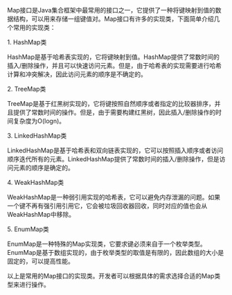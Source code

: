 Map接口是Java集合框架中最常用的接口之一，它提供了一种将键映射到值的数据结构，可以用来存储一组键值对。Map接口有许多的实现类，下面简单介绍几个常用的实现类：  
  
1. HashMap类  
  
HashMap是基于哈希表实现的，它将键映射到值。HashMap提供了常数时间的插入/删除操作，并且可以快速访问元素。但是，由于哈希表的实现需要进行哈希计算和冲突解决，因此访问元素的顺序是不确定的。  
  
2. TreeMap类  
  
TreeMap是基于红黑树实现的，它将键按照自然顺序或者指定的比较器排序，并且提供了常数时间的操作。但是，由于需要构建红黑树，因此插入/删除操作的时间复杂度为O(logn)。  
  
3. LinkedHashMap类  
  
LinkedHashMap是基于哈希表和双向链表实现的，它可以按照插入顺序或者访问顺序迭代所有的元素。LinkedHashMap提供了常数时间的插入/删除操作，但是访问元素的顺序是确定的。  
  
4. WeakHashMap类  
  
WeakHashMap是一种弱引用实现的哈希表，它可以避免内存泄漏的问题。如果一个键不再有强引用引用它，它会被垃圾回收器回收，同时对应的值也会从WeakHashMap中移除。  
  
5. EnumMap类  
  
EnumMap是一种特殊的Map实现类，它要求键必须来自于一个枚举类型。EnumMap是基于数组实现的，由于枚举类型的取值是有限的，因此数组的大小是固定的，可以提高性能。  
  
以上是常用的Map接口的实现类。开发者可以根据具体的需求选择合适的Map类型来进行操作。